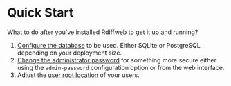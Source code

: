 # Quick Start

What to do after you've installed Rdiffweb to get it up and running?

1. [Configure the database](configuration.html#configure-database) to be used. Either SQLite or PostgreSQL depending on your deployment size.
2. [Change the administrator password](configuration.html#configure-administrator-username-password) for something more secure either using the `admin-password` configuration option or from the web interface.
3. Adjust the [user root location](settings.html#setup-users-repositories) of your users.